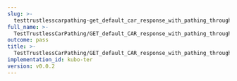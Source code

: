 ```yaml
---
slug: >-
  testtrustlesscarpathing-get_default_car_response_with_pathing_through_unixfs_directory_(format-car)
full_name: >-
  TestTrustlessCarPathing/GET_default_CAR_response_with_pathing_through_UnixFS_Directory_(format=car)
outcome: pass
title: >-
  TestTrustlessCarPathing/GET_default_CAR_response_with_pathing_through_UnixFS_Directory_(format=car)
implementation_id: kubo-ter
version: v0.0.2
---
```


